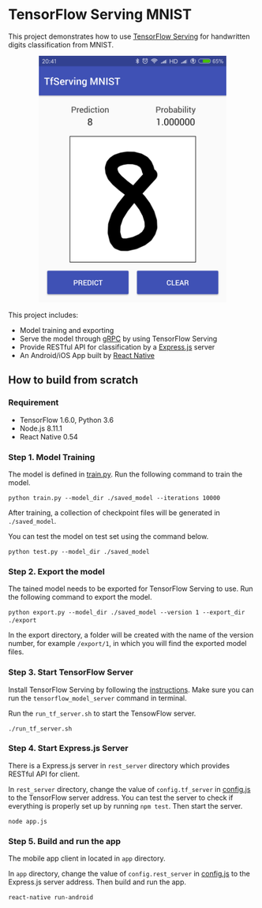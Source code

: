 # TensorFlow Serving MNIST

This project demonstrates how to use [TensorFlow Serving](https://www.tensorflow.org/serving/) for handwritten digits classification from MNIST.

<div align="center">
  <img src="image/screenshot.png" height="500"/>
</div>

This project includes:

- Model training and exporting
- Serve the model through [gRPC](https://grpc.io/) by using TensorFlow Serving
- Provide RESTful API for classification by a [Express.js](https://expressjs.com/) server
- An Android/iOS App built by [React Native](https://facebook.github.io/react-native/)

## How to build from scratch

### Requirement

- TensorFlow 1.6.0, Python 3.6
- Node.js 8.11.1
- React Native 0.54

### Step 1. Model Training

The model is defined in [train.py](https://github.com/nex3z/tfserving-mnist/blob/master/train.py). Run the following command to train the model.

```
python train.py --model_dir ./saved_model --iterations 10000
```

After training, a collection of checkpoint files will be generated in `./saved_model`.

You can test the model on test set using the command below.

```
python test.py --model_dir ./saved_model
```

### Step 2. Export the model

The tained model needs to be exported for TensorFlow Serving to use. Run the following command to export the model.

```
python export.py --model_dir ./saved_model --version 1 --export_dir ./export
```

In the export directory, a folder will be created with the name of the version number, for example `/export/1`, in which you will find the exported model files.

### Step 3. Start TensorFlow Server

Install TensorFlow Serving by following the [instructions](https://www.tensorflow.org/serving/setup). Make sure you can run the `tensorflow_model_server` command in terminal. 

Run the `run_tf_server.sh` to start the TensowFlow server.

```
./run_tf_server.sh
```

### Step 4. Start Express.js Server

There is a Express.js server in `rest_server` directory which provides RESTful API for client. 

In `rest_server` directory, change the value of `config.tf_server` in [config.js](https://github.com/nex3z/tfserving-mnist/blob/master/rest_server/config.js) to the TensorFlow server address. You can test the server to check if everything is properly set up by running `npm test`. Then start the server.

```
node app.js
```

### Step 5. Build and run the app

The mobile app client in located in `app` directory.

In `app` directory, change the value of `config.rest_server` in [config.js](https://github.com/nex3z/tfserving-mnist/blob/master/app/config.js) to the Express.js server address. Then build and run the app.

```
react-native run-android
```
